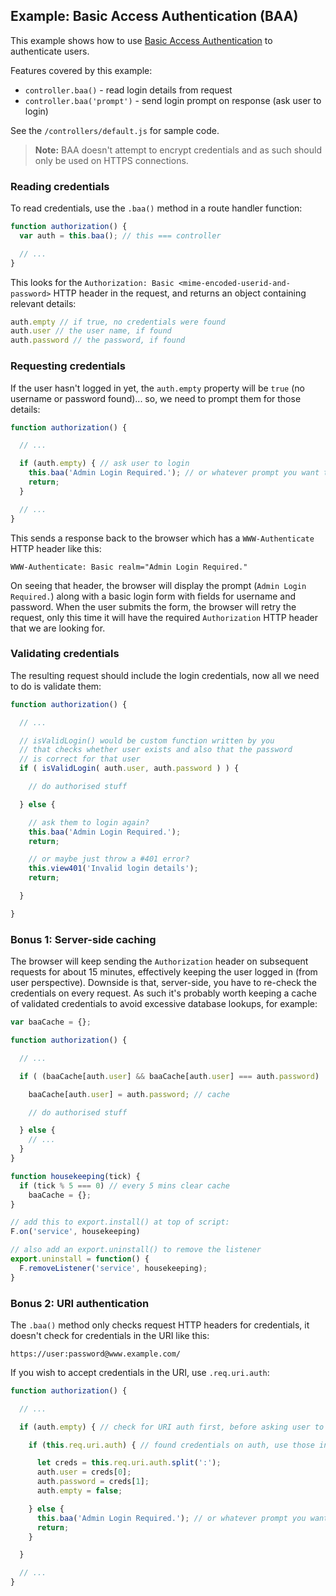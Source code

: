 ## Example: Basic Access Authentication (BAA)

This example shows how to use [Basic Access Authentication](https://en.wikipedia.org/wiki/Basic_access_authentication) to authenticate users.

Features covered by this example:

* `controller.baa()` - read login details from request
* `controller.baa('prompt')` - send login prompt on response (ask user to login)

See the `/controllers/default.js` for sample code.

> **Note:** BAA doesn't attempt to encrypt credentials and as such should only be used on HTTPS connections.

### Reading credentials

To read credentials, use the `.baa()` method in a route handler function:

```javascript
function authorization() {
  var auth = this.baa(); // this === controller

  // ...
}
```

This looks for the `Authorization: Basic <mime-encoded-userid-and-password>` HTTP header in the request, and returns an object containing relevant details:

```javascript
auth.empty // if true, no credentials were found
auth.user // the user name, if found
auth.password // the password, if found
```

### Requesting credentials

If the user hasn't logged in yet, the `auth.empty` property will be `true` (no username or password found)... so, we need to prompt them for those details:

```javascript
function authorization() {

  // ...

  if (auth.empty) { // ask user to login
    this.baa('Admin Login Required.'); // or whatever prompt you want the user to see
    return;
  }

  // ...
}
```

This sends a response back to the browser which has a `WWW-Authenticate` HTTP header like this:

```
WWW-Authenticate: Basic realm="Admin Login Required."
```

On seeing that header, the browser will display the prompt (`Admin Login Required.`) along with a basic login form with fields for username and password. When the user submits the form, the browser will retry the request, only this time it will have the required `Authorization` HTTP header that we are looking for.

### Validating credentials

The resulting request should include the login credentials, now all we need to do is validate them:

```javascript
function authorization() {

  // ...

  // isValidLogin() would be custom function written by you
  // that checks whether user exists and also that the password
  // is correct for that user
  if ( isValidLogin( auth.user, auth.password ) ) {

    // do authorised stuff

  } else {

    // ask them to login again?
    this.baa('Admin Login Required.');
    return;

    // or maybe just throw a #401 error?
    this.view401('Invalid login details');
    return;

  }

}
```

### Bonus 1: Server-side caching

The browser will keep sending the `Authorization` header on subsequent requests for about 15 minutes, effectively keeping the user logged in (from user perspective). Downside is that, server-side, you have to re-check the credentials on every request. As such it's probably worth keeping a cache of validated credentials to avoid excessive database lookups, for example:

```javascript
var baaCache = {};

function authorization() {

  // ...

  if ( (baaCache[auth.user] && baaCache[auth.user] === auth.password) || isValidLogin( auth.user, auth.password ) ) {

    baaCache[auth.user] = auth.password; // cache

    // do authorised stuff

  } else {
    // ...
  }
}

function housekeeping(tick) {
  if (tick % 5 === 0) // every 5 mins clear cache
    baaCache = {};
}

// add this to export.install() at top of script:
F.on('service', housekeeping)

// also add an export.uninstall() to remove the listener
export.uninstall = function() {
  F.removeListener('service', housekeeping);
}
```
### Bonus 2: URI authentication

The `.baa()` method only checks request HTTP headers for credentials, it doesn't check for credentials in the URI like this:

```
https://user:password@www.example.com/
```

If you wish to accept credentials in the URI, use `.req.uri.auth`:

```javascript
function authorization() {

  // ...

  if (auth.empty) { // check for URI auth first, before asking user to login

    if (this.req.uri.auth) { // found credentials on auth, use those instead

      let creds = this.req.uri.auth.split(':');
      auth.user = creds[0];
      auth.password = creds[1];
      auth.empty = false;

    } else {
      this.baa('Admin Login Required.'); // or whatever prompt you want the user to see
      return;
    }

  }

  // ...
}
```